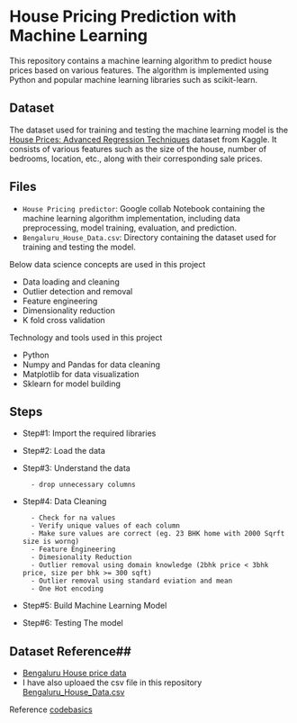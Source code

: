 # House Pricing Prediction with Machine Learning

This repository contains a machine learning algorithm to predict house prices based on various features. The algorithm is implemented using Python and popular machine learning libraries such as scikit-learn.

## Dataset

The dataset used for training and testing the machine learning model is the [House Prices: Advanced Regression Techniques](https://www.kaggle.com/datasets/amitabhajoy/bengaluru-house-price-data) dataset from Kaggle. It consists of various features such as the size of the house, number of bedrooms, location, etc., along with their corresponding sale prices.

## Files

- `House Pricing predictor`: Google collab Notebook containing the machine learning algorithm implementation, including data preprocessing, model training, evaluation, and prediction.
- `Bengaluru_House_Data.csv`: Directory containing the dataset used for training and testing the model.



Below data science concepts are used in this project

* Data loading and cleaning
* Outlier detection and removal
* Feature engineering
* Dimensionality reduction
* K fold cross validation

Technology and tools used in this project

* Python
* Numpy and Pandas for data cleaning
* Matplotlib for data visualization
* Sklearn for model building

## Steps ##

- Step#1: Import the required libraries

- Step#2: Load the data

- Step#3: Understand the data

        - drop unnecessary columns

- Step#4: Data Cleaning

        - Check for na values
        - Verify unique values of each column
        - Make sure values are correct (eg. 23 BHK home with 2000 Sqrft size is worng)        
        - Feature Engineering        
        - Dimesionality Reduction
        - Outlier removal using domain knowledge (2bhk price < 3bhk price, size per bhk >= 300 sqft)
        - Outlier removal using standard eviation and mean
        - One Hot encoding

- Step#5: Build Machine Learning Model

- Step#6: Testing The model

## Dataset Reference##

* [Bengaluru House price data](https://www.kaggle.com/datasets/amitabhajoy/bengaluru-house-price-data)
* I have also uploaed the csv file in this repository [Bengaluru_House_Data.csv](https://github.com/Pavan3201DS/House_pricing_analysis/blob/main/Bengaluru_House_Data.csv)

Reference [codebasics](https://www.youtube.com/watch?v=rdfbcdP75KI)
